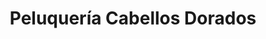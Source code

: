 ---
title: "Peluquería Cabellos Dorados"
url: /guayaquil/peluqueria-cabellos-dorados/
shop: peluquería
---